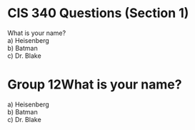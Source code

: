 # CIS 340 Questions (Section 1)
What is your name?  
a) Heisenberg  
b) Batman  
c) Dr. Blake  

# Group 12What is your name?  
a) Heisenberg  
b) Batman  
c) Dr. Blake  

